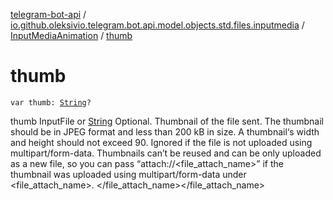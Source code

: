 [telegram-bot-api](../../index.md) / [io.github.oleksivio.telegram.bot.api.model.objects.std.files.inputmedia](../index.md) / [InputMediaAnimation](index.md) / [thumb](./thumb.md)

# thumb

`var thumb: `[`String`](https://kotlinlang.org/api/latest/jvm/stdlib/kotlin/-string/index.html)`?`

thumb InputFile or [String](https://kotlinlang.org/api/latest/jvm/stdlib/kotlin/-string/index.html) Optional. Thumbnail of the file sent. The thumbnail should be in JPEG format and less
than 200 kB in size. A thumbnail‘s width and height should not exceed 90. Ignored if the file is not uploaded using
multipart/form-data. Thumbnails can’t be reused and can be only uploaded as a new file, so you can pass
“attach://&lt;file_attach_name&gt;” if the thumbnail was uploaded using multipart/form-data under &lt;file_attach_name&gt;.
&lt;/file_attach_name&gt;&lt;/file_attach_name&gt;

